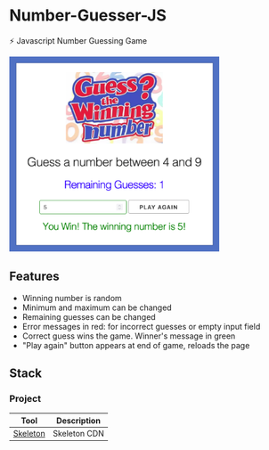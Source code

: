 # Number-Guesser-JS
⚡ Javascript Number Guessing Game

<img src="https://raw.githubusercontent.com/jtc27/Number-Guesser-JS/main/img/app-img.png" height="350">

## Features
* Winning number is random 
* Minimum and maximum can be changed
* Remaining guesses can be changed
* Error messages in red: for incorrect guesses or empty input field
* Correct guess wins the game.  Winner's message in green
* "Play again" button appears at end of game, reloads the page

## Stack

### Project

| Tool  | Description |
| ------------- | ------------- |
|  [Skeleton](https://cdnjs.com/libraries/skeleton)  | Skeleton CDN  |




